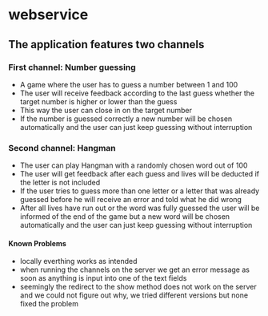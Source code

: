 # webservice

## The application features two channels

### First channel: Number guessing
- A game where the user has to guess a number between 1 and 100
- The user will receive feedback according to the last guess whether the target number is higher or lower than the guess
- This way the user can close in on the target number
- If the number is guessed correctly a new number will be chosen automatically and the user can just keep guessing without interruption

### Second channel: Hangman
- The user can play Hangman with a randomly chosen word out of 100
- The user will get feedback after each guess and lives will be deducted if the letter is not included
- If the user tries to guess more than one letter or a letter that was already guessed before he will receive an error and told what he did wrong
- After all lives have run out or the word was fully guessed the user will be informed of the end of the game but a new word will be chosen automatically and the user can just keep guessing without interruption

#### Known Problems
- locally everthing works as intended
- when running the channels on the server we get an error message as soon as anything is input into one of the text fields 
- seemingly the redirect to the show method does not work on the server and we could not figure out why, we tried different versions but none fixed the problem